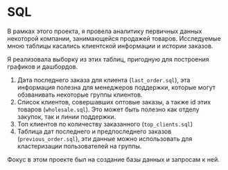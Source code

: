 # SQL

В рамках этого проекта, я провела аналитику первичных данных некоторой компании, занимающейся продажей товаров.
Исследуемые мною таблицы касались клиентской информации и истории заказов.

Я реализовала выборку из этих таблиц, пригодную для построения графиков и дашбордов.
1. Дата последнего заказа для клиента (`last_order.sql`), эта информация полезна для менеджеров поддержки, которые могут обзванивать некоторые группы клиентов.
2. Список клиентов, совершавших оптовые заказы, а также id этих товаров (`wholesale.sql`). Это может быть полезно как отделу закупок, так и линии поддержки.
3. Топ клиентов по количеству заказанного (`top_clients.sql`)
4. Таблица дат последнего и предпоследнего заказов (`previous_order.sql`), эти данные можно использовать для кластеризации пользователей на группы.

Фокус в этом проекте был на создание базы данных и запросам к ней.
